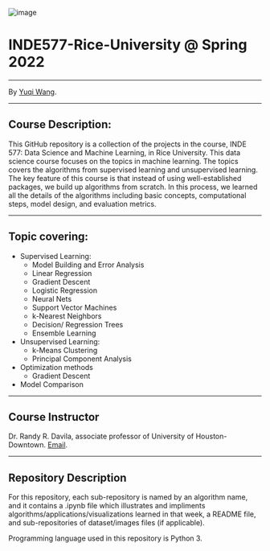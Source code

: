 ![image](https://www.kdnuggets.com/images/data-science-machine-learning-412.jpg)
# INDE577-Rice-University @ Spring 2022
---

By [Yuqi Wang](https://github.com/YuqiWang98).

---
## Course Description: 
This GitHub repository is a collection of the projects in the course, INDE 577: Data Science and Machine Learning, in Rice University. This data science course focuses on the topics in machine learning. The topics covers the algorithms from supervised learning and unsupervised learning. The key feature of this course is that instead of using well-established packages, we build up algorithms from scratch. In this process, we learned all the details of the algorithms including basic concepts, computational steps, model design, and evaluation metrics. 

---
## Topic covering:
* Supervised Learning:
  * Model Building and Error Analysis
  * Linear Regression
  * Gradient Descent
  * Logistic Regression
  * Neural Nets
  * Support Vector Machines
  * k-Nearest Neighbors
  * Decision/ Regression Trees
  * Ensemble Learning
* Unsupervised Learning:
  * k-Means Clustering
  * Principal Component Analysis
* Optimization methods
  * Gradient Descent
* Model Comparison
---
## Course Instructor
Dr. Randy R. Davila, associate professor of University of Houston-Downtown. [Email](rrd6@rice.edu).

---

## Repository Description

For this repository, each sub-repository is named by an algorithm name, and it contains a .ipynb file which illustrates and impliments algorithms/applications/visualizations learned in that week, a README file, and sub-repositories of dataset/images files (if applicable).

Programming language used in this repository is Python 3.
